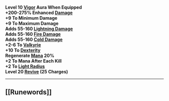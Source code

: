 **Level 10 [Vigor](https://diablo.fandom.com/wiki/Vigor "Vigor") Aura When Equipped  
+200-275% Enhanced [Damage](https://diablo.fandom.com/wiki/Damage "Damage")  
+9 To Minimum Damage  
+9 To Maximum Damage  
Adds 55-160 [Lightning Damage](https://diablo.fandom.com/wiki/Lightning_Damage "Lightning Damage")  
Adds 55-160 [Fire Damage](https://diablo.fandom.com/wiki/Fire_Damage "Fire Damage")  
Adds 55-160 [Cold Damage](https://diablo.fandom.com/wiki/Cold_Damage "Cold Damage")  
+2-6 To [Valkyrie](https://diablo.fandom.com/wiki/Valkyrie "Valkyrie")  
+10 To [Dexterity](https://diablo.fandom.com/wiki/Dexterity "Dexterity")  
Regenerate [Mana](https://diablo.fandom.com/wiki/Mana "Mana") 20%  
+2 To Mana After Each Kill  
+2 To [Light Radius](https://diablo.fandom.com/wiki/Light_Radius "Light Radius")  
Level 20 [Revive](https://diablo.fandom.com/wiki/Revive "Revive") (25 Charges)**

---
## [[Runewords]]